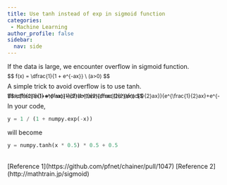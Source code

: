 ```yaml
---
title: Use tanh instead of exp in sigmoid function
categories:
 - Machine Learning
author_profile: false
sidebar:
  nav: side
---
```

If the data is large, we encounter overflow in sigmoid function.


<span style="font-size:0.85em; line-height:0%">
$$
f(x) = \dfrac{1}{1 + e^{-ax}}  \ (a>0)
$$
</span>

A simple trick to avoid overflow is to use tanh.

<span style="font-size:0.85em; line-height:0%">
$$
\dfrac{1}{1+e^{-ax}}=\dfrac{1}{2}\dfrac{2e^{\frac{1}{2}ax}}{e^{\frac{1}{2}ax}+e^{-\frac{1}{2}ax}} 
=\dfrac{1}{2}(1+\tanh(\frac{1}{2}ax))
$$
</span>

In your code,
```python
y = 1 / (1 + numpy.exp(-x))
```
will become
```python
y = numpy.tanh(x * 0.5) * 0.5 + 0.5
```

<br>
[Reference 1](https://github.com/pfnet/chainer/pull/1047)  
[Reference 2](http://mathtrain.jp/sigmoid)

